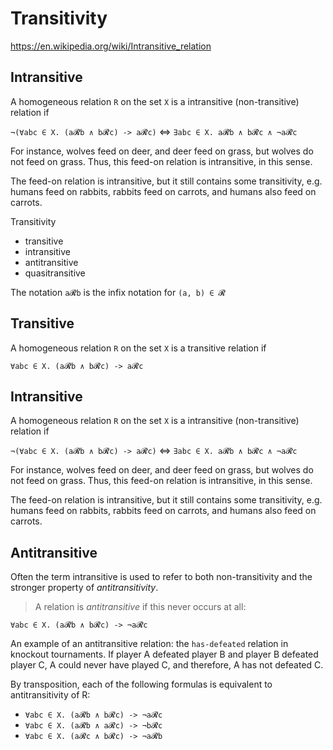 # Transitivity

https://en.wikipedia.org/wiki/Intransitive_relation


## Intransitive

A homogeneous relation `R` on the set `X` is a intransitive (non-transitive) relation if

`¬(∀abc ∈ X. (a𝓡b ∧ b𝓡c) -> a𝓡c)` <=> `∃abc ∈ X. a𝓡b ∧ b𝓡c ∧ ¬a𝓡c`

For instance, wolves feed on deer, and deer feed on grass, but wolves do not feed on grass. Thus, this feed-on relation is intransitive, in this sense.

The feed-on relation is intransitive, but it still contains some transitivity, e.g. humans feed on rabbits, rabbits feed on carrots, and humans also feed on carrots.




Transitivity
- transitive
- intransitive
- antitransitive
- quasitransitive

The notation `a𝓡b` is the infix notation for `(a, b) ∈ 𝓡`

## Transitive

A homogeneous relation `R` on the set `X` is a transitive relation if

`∀abc ∈ X. (a𝓡b ∧ b𝓡c) -> a𝓡c`


## Intransitive

A homogeneous relation `R` on the set `X` is a intransitive (non-transitive) relation if

`¬(∀abc ∈ X. (a𝓡b ∧ b𝓡c) -> a𝓡c)` <=> `∃abc ∈ X. a𝓡b ∧ b𝓡c ∧ ¬a𝓡c`

For instance, wolves feed on deer, and deer feed on grass, but wolves do not feed on grass. Thus, this feed-on relation is intransitive, in this sense.

The feed-on relation is intransitive, but it still contains some transitivity, e.g. humans feed on rabbits, rabbits feed on carrots, and humans also feed on carrots.

## Antitransitive

Often the term intransitive is used to refer to both non-transitivity and the stronger property of *antitransitivity*.

> A relation is *antitransitive* if this never occurs at all:

`∀abc ∈ X. (a𝓡b ∧ b𝓡c) -> ¬a𝓡c`

An example of an antitransitive relation: the `has-defeated` relation in knockout tournaments. If player A defeated player B and player B defeated player C, A could never have played C, and therefore, A has not defeated C.

By transposition, each of the following formulas is equivalent to antitransitivity of R:
- `∀abc ∈ X. (a𝓡b ∧ b𝓡c) -> ¬a𝓡c`
- `∀abc ∈ X. (a𝓡b ∧ a𝓡c) -> ¬b𝓡c`
- `∀abc ∈ X. (a𝓡c ∧ b𝓡c) -> ¬a𝓡b`
